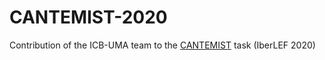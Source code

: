 # CANTEMIST-2020
Contribution of the ICB-UMA team to the [CANTEMIST](https://temu.bsc.es/cantemist/) task (IberLEF 2020)
